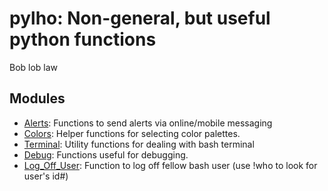 # pylho: Non-general, but useful python functions
Bob lob law

## Modules
- [Alerts](alerts): Functions to send alerts via online/mobile messaging
- [Colors](colors): Helper functions for selecting color palettes.
- [Terminal](terminal): Utility functions for dealing with bash terminal
- [Debug](debug): Functions useful for debugging.
- [Log_Off_User](log_off_user): Function to log off fellow bash user (use !who to look for user's id#)